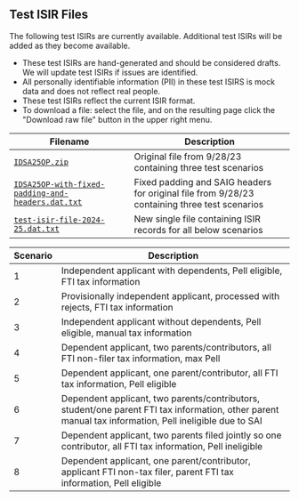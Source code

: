 ## Test ISIR Files
The following test ISIRs are currently available. Additional test ISIRs will be added as they become available.
* These test ISIRs are hand-generated and should be considered drafts. We will update test ISIRs if issues are identified.
* All personally identifiable information (PII) in these test ISIRS is mock data and does not reflect real people.
* These test ISIRs reflect the current ISIR format. 
* To download a file: select the file, and on the resulting page click the "Download raw file" button in the upper right menu.

| Filename | Description |
|----------|-------------|
| [`IDSA25OP.zip`](https://fsapartners.ed.gov/sites/default/files/attachments/2023-09/IDSA25OP.zip)| Original file from 9/28/23 containing three test scenarios |
| [`IDSA25OP-with-fixed-padding-and-headers.dat.txt`](./IDSA25OP-with-fixed-padding-and-headers.dat.txt) | Fixed padding and SAIG headers for original file from 9/28/23 containing three test scenarios |
| [`test-isir-file-2024-25.dat.txt`](./test-isir-file-2024-25.dat.txt) | New single file containing ISIR records for all below scenarios |

| Scenario | Description |
|----------|-------------|
| 1 | Independent applicant with dependents, Pell eligible, FTI tax information |
| 2 | Provisionally independent applicant, processed with rejects, FTI tax information |
| 3 | Independent applicant without dependents, Pell eligible, manual tax information |
| 4 | Dependent applicant, two parents/contributors, all FTI non-filer tax information, max Pell |
| 5 | Dependent applicant, one parent/contributor, all FTI tax information, Pell eligible |
| 6 | Dependent applicant, two parents/contributors, student/one parent FTI tax information, other parent manual tax information, Pell ineligible due to SAI |
| 7 | Dependent applicant, two parents filed jointly so one contributor, all FTI tax information, Pell ineligible |
| 8 | Dependent applicant, one parent/contributor, applicant FTI non-tax filer, parent FTI tax information, Pell eligible |
